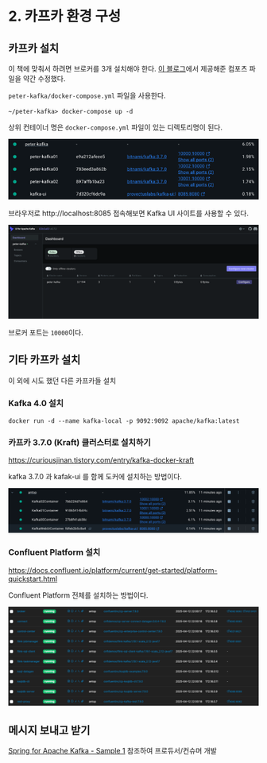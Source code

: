 # 2. 카프카 환경 구성

## 카프카 설치

이 책에 맞춰서 하려면 브로커를 3개 설치해야 한다. [이 블로그](https://curiousjinan.tistory.com/entry/kafka-docker-kraft)에서 제공해준 컴포츠 파일을 약간 수정했다.

`peter-kafka/docker-compose.yml` 파일을 사용한다.

```
~/peter-kafka> docker-compose up -d
```

상위 컨테이너 명은 `docker-compose.yml` 파일이 있는 디렉토리명이 된다.

![SCR-20250416-jlgd.png](assets/SCR-20250416-jlgd.png)

브라우저로 http://localhost:8085 접속해보면 Kafka UI 사이트를 사용할 수 있다.

![SCR-20250416-jltp.png](assets/SCR-20250416-jltp.png)

브로커 포트는 `10000`이다.

## 기타 카프카 설치

이 외에 시도 했던 다른 카프카들 설치

### Kafka 4.0 설치

```
docker run -d --name kafka-local -p 9092:9092 apache/kafka:latest
```

### 카프카 3.7.0 (Kraft) 클러스터로 설치하기

https://curiousjinan.tistory.com/entry/kafka-docker-kraft

kafka 3.7.0 과 kafak-ui 를 함께 도커에 설치하는 방법이다.

![Docker Desktop](./assets/SCR-20250414-khjk.png)

### Confluent Platform 설치

https://docs.confluent.io/platform/current/get-started/platform-quickstart.html

Confluent Platform 전체를 설치하는 방법이다.

![Portainer](./assets/SCR-20250414-kjzt.png)

## 메시지 보내고 받기

[Spring for Apache Kafka - Sample 1](https://github.com/spring-projects/spring-kafka/tree/main/samples/sample-01) 참조하여 프로듀서/컨슈머 개발
